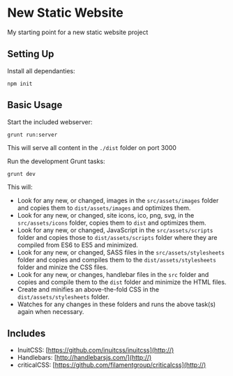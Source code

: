 # New Static Website

My starting point for a new static website project

## Setting Up

Install all dependanties:

```shell
npm init
```

## Basic Usage

Start the included webserver:

```shell
grunt run:server
```

This will serve all content in the `./dist` folder on port 3000

Run the development Grunt tasks:

```shell
grunt dev
```

This will:

- Look for any new, or changed, images in the `src/assets/images` folder and copies them to `dist/assets/images` and optimizes them.
- Look for any new, or changed, site icons, ico, png, svg, in the `src/assets/icons` folder, copies them to `dist` and optimizes them.
- Look for any new, or changed, JavaScript in the `src/assets/scripts` folder and copies those to `dist/assets/scripts` folder where they are compiled from ES6 to ES5 and minimized.
- Look for any new, or changed, SASS files in the `src/assets/stylesheets` folder and copies and compiles them to the `dist/assets/stylesheets` folder and minize the CSS files.
- Look for any new, or changes, handlebar files in the `src` folder and copies and compile them to the `dist` folder and minimize the HTML files.
- Create and minifies an above-the-fold CSS in the `dist/assets/stylesheets` folder.
- Watches for any changes in these folders and runs the above task(s) again when necessary.

## Includes

- InuitCSS: [https://github.com/inuitcss/inuitcss](http://)
- Handlebars: [http://handlebarsjs.com/](http://)
- criticalCSS: [https://github.com/filamentgroup/criticalcss](http://)
